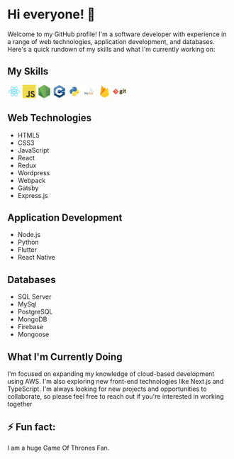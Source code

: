 # Hi everyone! 👋
Welcome to my GitHub profile! I'm a software developer with experience in a range of web technologies, application development, and databases. Here's a quick rundown of my skills and what I'm currently working on:

## My Skills
<!-- then include the images as before -->

<img src="https://raw.githubusercontent.com/github/explore/80688e429a7d4ef2fca1e82350fe8e3517d3494d/topics/react/react.png" width="30"/> <img src="https://raw.githubusercontent.com/github/explore/80688e429a7d4ef2fca1e82350fe8e3517d3494d/topics/javascript/javascript.png" width="30"/> <img src="https://raw.githubusercontent.com/github/explore/80688e429a7d4ef2fca1e82350fe8e3517d3494d/topics/nodejs/nodejs.png" width="30"/> <img src="https://raw.githubusercontent.com/github/explore/80688e429a7d4ef2fca1e82350fe8e3517d3494d/topics/cpp/cpp.png" width="30"/> <img src="https://raw.githubusercontent.com/github/explore/80688e429a7d4ef2fca1e82350fe8e3517d3494d/topics/python/python.png" width="30"/> <img src="https://raw.githubusercontent.com/github/explore/80688e429a7d4ef2fca1e82350fe8e3517d3494d/topics/mysql/mysql.png" width="30"/> <img src="https://raw.githubusercontent.com/github/explore/80688e429a7d4ef2fca1e82350fe8e3517d3494d/topics/firebase/firebase.png" width="30"/> <img src="https://raw.githubusercontent.com/github/explore/80688e429a7d4ef2fca1e82350fe8e3517d3494d/topics/git/git.png" width="30"/>

## Web Technologies
- HTML5 
- CSS3 
- JavaScript 
- React 
- Redux 
- Wordpress
- Webpack 
- Gatsby
- Express.js

## Application Development
- Node.js 
- Python 
- Flutter
- React Native


## Databases
- SQL Server
- MySql
- PostgreSQL
- MongoDB
- Firebase
- Mongoose

## What I'm Currently Doing
I'm focused on expanding my knowledge of cloud-based development using AWS. I'm also exploring new front-end technologies like Next.js and TypeScript. I'm always looking for new projects and opportunities to collaborate, so please feel free to reach out if you're interested in working together

## ⚡ Fun fact: 
I am a huge Game Of Thrones Fan.

<!--
**KamsiyonnaObi/KamsiyonnaObi** is a ✨ _special_ ✨ repository because its `README.md` (this file) appears on your GitHub profile.

Here are some ideas to get you started:

- 🔭 I’m currently working on ...
- 🌱 I’m currently learning ...
- 👯 I’m looking to collaborate on ...
- 🤔 I’m looking for help with ...
- 💬 Ask me about ...
- 📫 How to reach me: ...
- 😄 Pronouns: ...
- ⚡ Fun fact: ...
-->
